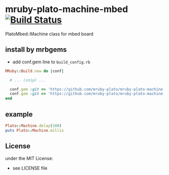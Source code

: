 # mruby-plato-machine-mbed   [![Build Status](https://travis-ci.org/mruby-plato/mruby-plato-machine-mbed.svg?branch=master)](https://travis-ci.org/mruby-plato/mruby-plato-machine-mbed)
PlatoMbed::Machine class for mbed board
## install by mrbgems
- add conf.gem line to `build_config.rb`

```ruby
MRuby::Build.new do |conf|

  # ... (snip) ...

  conf.gem :git => 'https://github.com/mruby-plato/mruby-plato-machine'
  conf.gem :git => 'https://github.com/mruby-plato/mruby-plato-machine-mbed'
end
```

## example
```ruby
Plato::Machine.delay(100)
puts Plato::Machine.millis
```

## License
under the MIT License:
- see LICENSE file
